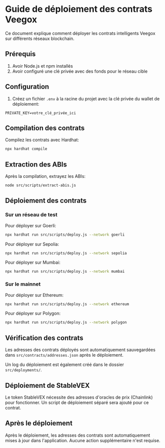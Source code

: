 
# Guide de déploiement des contrats Veegox

Ce document explique comment déployer les contrats intelligents Veegox sur différents réseaux blockchain.

## Prérequis

1. Avoir Node.js et npm installés
2. Avoir configuré une clé privée avec des fonds pour le réseau cible

## Configuration

1. Créez un fichier `.env` à la racine du projet avec la clé privée du wallet de déploiement:

```
PRIVATE_KEY=votre_clé_privée_ici
```

## Compilation des contrats

Compilez les contrats avec Hardhat:

```bash
npx hardhat compile
```

## Extraction des ABIs

Après la compilation, extrayez les ABIs:

```bash
node src/scripts/extract-abis.js
```

## Déploiement des contrats

### Sur un réseau de test

Pour déployer sur Goerli:

```bash
npx hardhat run src/scripts/deploy.js --network goerli
```

Pour déployer sur Sepolia:

```bash
npx hardhat run src/scripts/deploy.js --network sepolia
```

Pour déployer sur Mumbai:

```bash
npx hardhat run src/scripts/deploy.js --network mumbai
```

### Sur le mainnet

Pour déployer sur Ethereum:

```bash
npx hardhat run src/scripts/deploy.js --network ethereum
```

Pour déployer sur Polygon:

```bash
npx hardhat run src/scripts/deploy.js --network polygon
```

## Vérification des contrats

Les adresses des contrats déployés sont automatiquement sauvegardées dans `src/contracts/addresses.json` après le déploiement.

Un log du déploiement est également créé dans le dossier `src/deployments/`.

## Déploiement de StableVEX

Le token StableVEX nécessite des adresses d'oracles de prix (Chainlink) pour fonctionner. Un script de déploiement séparé sera ajouté pour ce contrat.

## Après le déploiement

Après le déploiement, les adresses des contrats sont automatiquement mises à jour dans l'application. Aucune action supplémentaire n'est requise.
